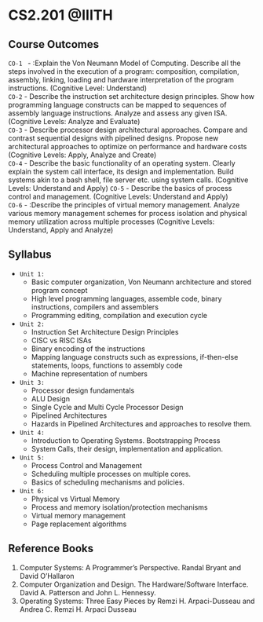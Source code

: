  # CS2.201 @IIITH

## **Course Outcomes**

`CO-1 ` - :Explain the Von Neumann Model of Computing. Describe all the steps involved in the execution of a 
program: composition, compilation, assembly, linking, loading and hardware interpretation of the program 
instructions. (Cognitive Level: Understand)  \
`CO-2` - Describe the instruction set architecture design principles. Show how programming language constructs can 
be mapped to sequences of assembly language instructions. Analyze and assess any given ISA. (Cognitive Levels: 
Analyze and Evaluate)    \
`CO-3` -  Describe processor design architectural approaches. Compare and contrast sequential designs with pipelined 
designs. Propose new architectural approaches to optimize on performance and hardware costs (Cognitive Levels: 
Apply, Analyze and Create)       \
`CO-4` - Describe the basic functionality of an operating system. Clearly explain the system call interface, its design 
and implementation. Build systems akin to a bash shell, file server etc. using system calls. (Cognitive Levels: 
Understand and Apply) 
`CO-5` - Describe the basics of process control and management. (Cognitive Levels: Understand and Apply) \
`CO-6` - :Describe the principles of virtual memory management. Analyze various memory management schemes for 
process isolation and physical memory utilization across multiple processes (Cognitive Levels: Understand, Apply 
and Analyze) 
## **Syllabus**
- `Unit 1:`
  * Basic computer organization, Von Neumann architecture and stored program concept
  * High level programming languages, assemble code, binary instructions, compilers and assemblers
  * Programming editing, compilation and execution cycle 
- `Unit 2:` 
  * Instruction Set Architecture Design Principles 
  * CISC vs RISC ISAs 
  * Binary encoding of the instructions
  * Mapping language constructs such as expressions, if-then-else statements, loops, functions to 
assembly code
  * Machine representation of numbers 
- `Unit 3:` 
  * Processor design fundamentals  
  * ALU Design
  * Single Cycle and Multi Cycle Processor Design
  * Pipelined Architectures
  * Hazards in Pipelined Architectures and approaches to resolve them.  
- `Unit 4:` 
  * Introduction to Operating Systems. Bootstrapping Process 
  * System Calls, their design, implementation and application.  
- `Unit 5:`
  * Process Control and Management  
  * Scheduling multiple processes on multiple cores.  
  * Basics of scheduling mechanisms and policies. 
- `Unit 6:` 
  * Physical vs Virtual Memory 
  * Process and memory isolation/protection mechanisms
  * Virtual memory management
  * Page replacement algorithms 

## **Reference Books**
1. Computer Systems: A Programmer’s Perspective. Randal Bryant and David O’Hallaron
2. Computer Organization and Design. The Hardware/Software Interface. David A. Patterson and John L. 
Hennessy.
3. Operating Systems: Three Easy Pieces by Remzi H. Arpaci-Dusseau and Andrea C. Remzi H. Arpaci
Dusseau 
